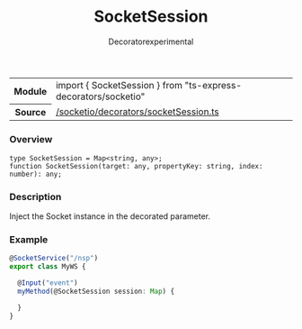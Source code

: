 
<header class="symbol-info-header"><h1 id="socketsession">SocketSession</h1><label class="symbol-info-type-label decorator">Decorator</label><label class="api-type-label experimental" title="experimental">experimental</label></header>
<!-- summary -->
<section class="symbol-info"><table class="is-full-width"><tbody><tr><th>Module</th><td><div class="lang-typescript"><span class="token keyword">import</span> { SocketSession }&nbsp;<span class="token keyword">from</span>&nbsp;<span class="token string">"ts-express-decorators/socketio"</span></div></td></tr><tr><th>Source</th><td><a href="https://github.com/Romakita/ts-express-decorators/blob/v3.6.0/src//socketio/decorators/socketSession.ts#L0-L0">/socketio/decorators/socketSession.ts</a></td></tr></tbody></table></section>
<!-- overview -->


### Overview


<pre><code class="typescript-lang ">type SocketSession = Map<<span class="token keyword">string</span><span class="token punctuation">,</span> <span class="token keyword">any</span>><span class="token punctuation">;</span>
function <span class="token function">SocketSession</span><span class="token punctuation">(</span>target<span class="token punctuation">:</span> <span class="token keyword">any</span><span class="token punctuation">,</span> propertyKey<span class="token punctuation">:</span> <span class="token keyword">string</span><span class="token punctuation">,</span> index<span class="token punctuation">:</span> <span class="token keyword">number</span><span class="token punctuation">)</span><span class="token punctuation">:</span> <span class="token keyword">any</span><span class="token punctuation">;</span></code></pre>


<!-- Parameters -->

<!-- Description -->


### Description

Inject the Socket instance in the decorated parameter.

### Example

```typescript
@SocketService("/nsp")
export class MyWS {

  @Input("event")
  myMethod(@SocketSession session: Map) {

  }
}
```

<!-- Members -->

